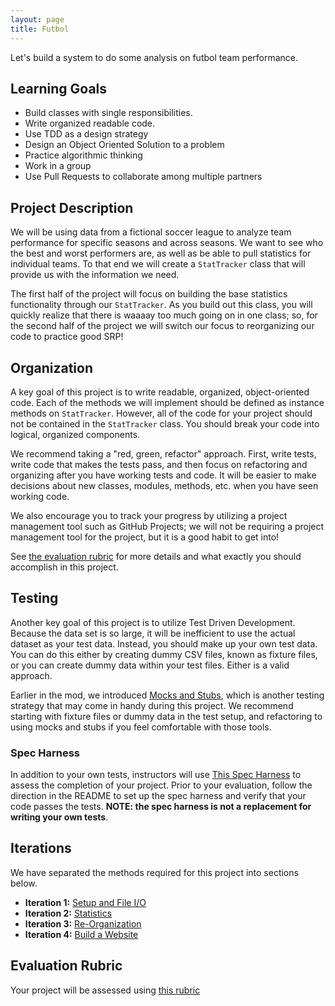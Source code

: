 ```yaml
---
layout: page
title: Futbol
---
```


Let's build a system to do some analysis on futbol team performance.

## Learning Goals

* Build classes with single responsibilities.
* Write organized readable code.
* Use TDD as a design strategy
* Design an Object Oriented Solution to a problem
* Practice algorithmic thinking
* Work in a group
* Use Pull Requests to collaborate among multiple partners

## Project Description

We will be using data from a fictional soccer league to analyze team performance for specific seasons and across seasons. We want to see who the best and worst performers are, as well as be able to pull statistics for individual teams. To that end we will create a `StatTracker` class that will provide us with the information we need.

The first half of the project will focus on building the base statistics functionality through our `StatTracker`.  As you build out this class, you will quickly realize that there is waaaay too much going on in one class; so, for the second half of the project we will switch our focus to reorganizing our code to practice good SRP!

## Organization

A key goal of this project is to write readable, organized, object-oriented code. Each of the methods we will implement should be defined as instance methods on `StatTracker`. However, all of the code for your project should not be contained in the `StatTracker` class. You should break your code into logical, organized components.

We recommend taking a "red, green, refactor" approach. First, write tests, write code that makes the tests pass, and then focus on refactoring and organizing after you have working tests and code. It will be easier to make decisions about new classes, modules, methods, etc. when you have seen working code.

We also encourage you to track your progress by utilizing a project management tool such as GitHub Projects; we will not be requiring a project management tool for the project, but it is a good habit to get into!

See [the evaluation rubric](./rubric) for more details and what exactly you should accomplish in this project.

## Testing

Another key goal of this project is to utilize Test Driven Development. Because the data set is so large, it will be inefficient to use the actual dataset as your test data. Instead, you should make up your own test data. You can do this either by creating dummy CSV files, known as fixture files, or you can create dummy data within your test files. Either is a valid approach.

Earlier in the mod, we introduced [Mocks and Stubs](../../lessons/mocks_stubs), which is another testing strategy that may come in handy during this project. We recommend starting with fixture files or dummy data in the test setup, and refactoring to using mocks and stubs if you feel comfortable with those tools.

### Spec Harness

In addition to your own tests, instructors will use [This Spec Harness](https://github.com/turingschool-examples/futbol_spec_harness) to assess the completion of your project. Prior to your evaluation, follow the direction in the README to set up the spec harness and verify that your code passes the tests. **NOTE: the spec harness is not a replacement for writing your own tests**.

## Iterations

We have separated the methods required for this project into sections below.

* **Iteration 1:** [Setup and File I/O](./iterations/file_io)
* **Iteration 2:** [Statistics](./iterations/statistics)
* **Iteration 3:** [Re-Organization](./iterations/reorganization)
* **Iteration 4:** [Build a Website](./iterations/website)

## Evaluation Rubric

Your project will be assessed using [this rubric](./rubric)
